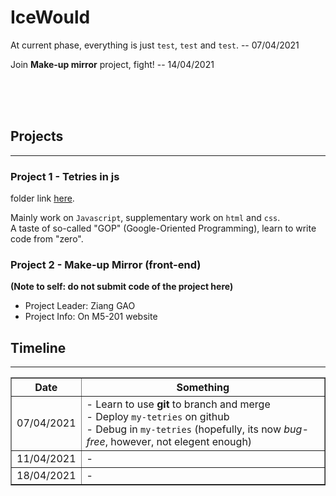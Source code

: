 # IceWould

At current phase, everything is just `test`, `test` and `test`. -- 07/04/2021  

Join **Make-up mirror** project, fight! -- 14/04/2021  

<br><br><br>

## Projects
---
### Project 1 - Tetries in js

folder link [here]().  

Mainly work on `Javascript`, supplementary work on `html` and `css`.  
A taste of so-called "GOP" (Google-Oriented Programming), learn to write code from "zero".  

### Project 2 - Make-up Mirror (front-end)

**(Note to self: do not submit code of the project here)**
- Project Leader: Ziang GAO
- Project Info: On M5-201 website



## Timeline
---

<table border = '1'>
	<tr>
		<th>Date</th>
		<th>Something</th>
	</tr>
	<tr>
		<td>07/04/2021</td>
		<td>
			- Learn to use <b>git</b> to branch and merge <br>
			- Deploy <code>my-tetries</code> on github  <br>
			- Debug in <code>my-tetries</code> (hopefully, its now <i>bug-free</i>, however, not elegent enough)
		</td>
	</tr>
	<tr>
		<td>11/04/2021</td>
		<td>
			- 
		</td>
	</tr>
	<tr>
		<td>18/04/2021</td>
		<td>
			- 
		</td>
	</tr>
</table>